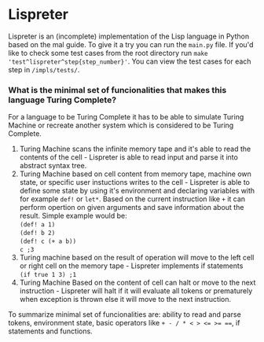 # Lispreter
Lispreter is an (incomplete) implementation of the Lisp language in Python based on the mal guide. To give it a try you can run the `main.py` file. If you'd like to check some test cases from the root directory run `make 'test^lispreter^step{step_number}'`. You can view the test cases for each step in `/impls/tests/`.

### What is the minimal set of funcionalities that makes this language Turing Complete?
For a language to be Turing Complete it has to be able to simulate Turing Machine or recreate another system which is considered to be Turing Complete.

1. Turing Machine scans the infinite memory tape and it's able to read the contents of the cell - Lispreter is able to read input and parse it into abstract syntax tree.
2. Turing Machine based on cell content from memory tape, machine own state, or specific user instuctions writes to the cell - Lispreter is able to define some state by using it's environment and declaring variables with for example `def!` or `let*`. Based on the current instruction like `+` it can perform opertion on given arguments and save information about the result. Simple example would be:      
`(def! a 1)`   
`(def! b 2)`   
`(def! c (+ a b))`   
`c ;3`
3. Turing machine based on the result of operation will move to the left cell or right cell on the memory tape - Lispreter implements if statements   
`(if true 1 3) ;1`
4. Turing Machine Based on the content of cell can halt or move to the next instruction - Lispreter will halt if it will evaluate all tokens or prematurely when exception is thrown else it will move to the next instruction.

To summarize minimal set of funcionalities are: ability to read and parse tokens, environment state, basic operators like `+ - / * < > <= >= ==`, if statements and functions.